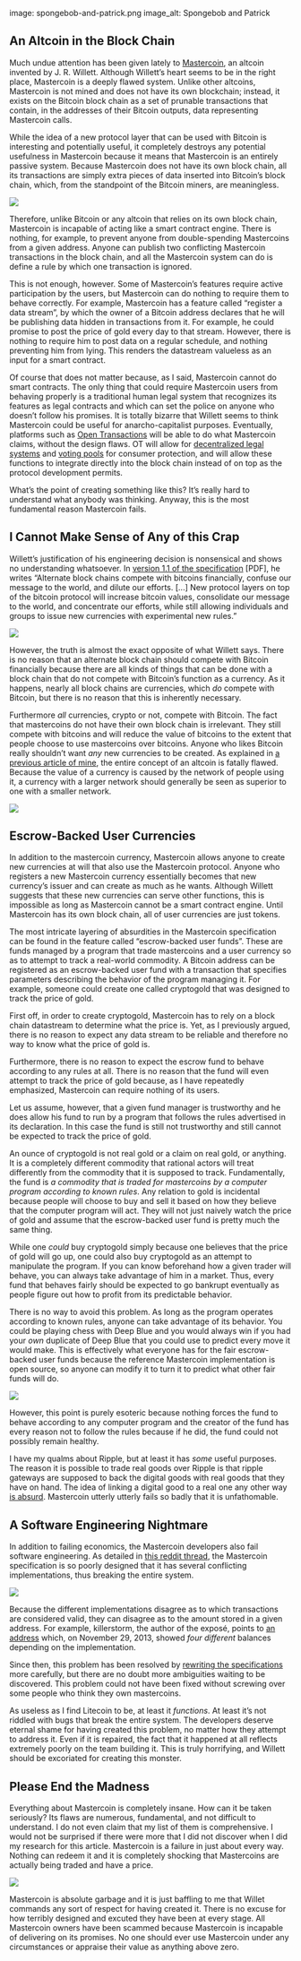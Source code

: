 image: spongebob-and-patrick.png
image_alt: Spongebob and Patrick

## An Altcoin in the Block Chain

Much undue attention has been given lately to [Mastercoin](http://www.mastercoin.org/ "Mastercoin"), an altcoin invented by J. R. Willett. Although Willett’s heart seems to be in the right place, Mastercoin is a deeply flawed system. Unlike other altcoins, Mastercoin is not mined and does not have its own blockchain; instead, it exists on the Bitcoin block chain as a set of prunable transactions that contain, in the addresses of their Bitcoin outputs, data representing Mastercoin calls.

While the idea of a new protocol layer that can be used with Bitcoin is interesting and potentially useful, it completely destroys any potential usefulness in Mastercoin because it means that Mastercoin is an entirely passive system. Because Mastercoin does not have its own block chain, all its transactions are simply extra pieces of data inserted into Bitcoin’s block chain, which, from the standpoint of the Bitcoin miners, are meaningless.

<div class="article-image">
	<img class="img-responsive center-block img-rounded" img-alt="Patrick and a Hammer" src="/static/img/mempool/mastercoin-is-a-nightmare-of-insanity/patrick-hammer.png">
</div>

Therefore, unlike Bitcoin or any altcoin that relies on its own block chain, Mastercoin is incapable of acting like a smart contract engine. There is nothing, for example, to prevent anyone from double-spending Mastercoins from a given address. Anyone can publish two conflicting Mastercoin transactions in the block chain, and all the Mastercoin system can do is define a rule by which one transaction is ignored.

This is not enough, however. Some of Mastercoin’s features require active participation by the users, but Mastercoin can do nothing to require them to behave correctly. For example, Mastercoin has a feature called “register a data stream”, by which the owner of a Bitcoin address declares that he will be publishing data hidden in transactions from it. For example, he could promise to post the price of gold every day to that stream. However, there is nothing to require him to post data on a regular schedule, and nothing preventing him from lying. This renders the datastream valueless as an input for a smart contract.

Of course that does not matter because, as I said, Mastercoin cannot do smart contracts. The only thing that could require Mastercoin users from behaving properly is a traditional human legal system that recognizes its features as legal contracts and which can set the police on anyone who doesn’t follow his promises. It is totally bizarre that Willett seems to think Mastercoin could be useful for anarcho-capitalist purposes. Eventually, platforms such as [Open Transactions](http://opentransactions.org/) will be able to do what Mastercoin claims, without the design flaws. OT will allow for [decentralized legal systems](http://bitcoinism.blogspot.com/2013/12/lex-cryptographia.html "Lex Cryptographia") and [voting pools](http://bitcoinism.blogspot.com/2013/12/voting-pools-how-to-stop-plague-of.html "Voting Pools") for consumer protection, and will allow these functions to integrate directly into the block chain instead of on top as the protocol development permits.

What’s the point of creating something like this? It’s really hard to understand what anybody was thinking. Anyway, this is the most fundamental reason Mastercoin fails.

## I Cannot Make Sense of Any of this Crap

Willett’s justification of his engineering decision is nonsensical and shows no understanding whatsoever. In [version 1.1 of the specification](https://e33ec872-a-62cb3a1a-s-sites.googlegroups.com/site/2ndbtcwpaper/MasterCoin%20Specification%201.1.pdf?attachauth=ANoY7cpVuaFAuVzPBJrOobfMxIFD4i-846pZmlRVKTwizeYgZDFSBoE3tEo7DKHX7wDg1yjsVk_lNjjg5Y8GssngzmkBXasXHGytZUGPX5UvDjKbvLeTs53Y0N7CZauZXMn7iCd) \[PDF\], he writes “Alternate block chains compete with bitcoins financially, confuse our message to the world, and dilute our efforts. \[...\] New protocol layers on top of the bitcoin protocol will increase bitcoin values, consolidate our message to the world, and concentrate our efforts, while still allowing individuals and groups to issue new currencies with experimental new rules.”

<div class="article-image">
	<img class="img-responsive center-block img-rounded" img-alt="Spongebob and a Hammer" src="/static/img/mempool/mastercoin-is-a-nightmare-of-insanity/spongebob-hammer.png">
</div>

However, the truth is almost the exact opposite of what Willett says. There is no reason that an alternate block chain should compete with Bitcoin financially because there are all kinds of things that can be done with a block chain that do not compete with Bitcoin’s function as a currency. As it happens, nearly all block chains are currencies, which _do_ compete with Bitcoin, but there is no reason that this is inherently necessary.

Furthermore _all_ currencies, crypto or not, compete with Bitcoin. The fact that mastercoins do not have their own block chain is irrelevant. They still compete with bitcoins and will reduce the value of bitcoins to the extent that people choose to use mastercoins over bitcoins. Anyone who likes Bitcoin really shouldn’t want _any_ new currencies to be created. As explained in [a previous article of mine](/mempool/the-problem-with-altcoins/ "The Problem with Altcoins"), the entire concept of an altcoin is fatally flawed. Because the value of a currency is caused by the network of people using it, a currency with a larger network should generally be seen as superior to one with a smaller network.

<div class="article-image">
	<img class="img-responsive center-block img-rounded" img-alt="Patrick and Spongebob Fail" src="/static/img/mempool/mastercoin-is-a-nightmare-of-insanity/spongebob-patrick-fail.png">
</div>

## Escrow-Backed User Currencies

In addition to the mastercoin currency, Mastercoin allows anyone to create new currencies at will that also use the Mastercoin protocol. Anyone who registers a new Mastercoin currency essentially becomes that new currency’s issuer and can create as much as he wants. Although Willett suggests that these new currencies can serve other functions, this is impossible as long as Mastercoin cannot be a smart contract engine. Until Mastercoin has its own block chain, all of user currencies are just tokens.

The most intricate layering of absurdities in the Mastercoin specification can be found in the feature called “escrow-backed user funds”. These are funds managed by a program that trade mastercoins and a user currency so as to attempt to track a real-world commodity. A Bitcoin address can be registered as an escrow-backed user fund with a transaction that specifies parameters describing the behavior of the program managing it. For example, someone could create one called cryptogold that was designed to track the price of gold.

First off, in order to create cryptogold, Mastercoin has to rely on a block chain datastream to determine what the price is. Yet, as I previously argued, there is no reason to expect any data stream to be reliable and therefore no way to know what the price of gold is.

Furthermore, there is no reason to expect the escrow fund to behave according to any rules at all. There is no reason that the fund will even attempt to track the price of gold because, as I have repeatedly emphasized, Mastercoin can require nothing of its users.

Let us assume, however, that a given fund manager is trustworthy and he does allow his fund to run by a program that follows the rules advertised in its declaration. In this case the fund is still not trustworthy and still cannot be expected to track the price of gold.

An ounce of cryptogold is not real gold or a claim on real gold, or anything. It is a completely different commodity that rational actors will treat differently from the commodity that it is supposed to track. Fundamentally, the fund is _a commodity that is traded for mastercoins by a computer program according to known rules_. Any relation to gold is incidental because people will choose to buy and sell it based on how they believe that the computer program will act. They will not just naively watch the price of gold and assume that the escrow-backed user fund is pretty much the same thing.

While one _could_ buy cryptogold simply because one believes that the price of gold will go up, one could also buy cryptogold as an attempt to manipulate the program. If you can know beforehand how a given trader will behave, you can always take advantage of him in a market. Thus, every fund that behaves fairly should be expected to go bankrupt eventually as people figure out how to profit from its predictable behavior.

There is no way to avoid this problem. As long as the program operates according to known rules, anyone can take advantage of its behavior. You could be playing chess with Deep Blue and you would always win if you had your _own_ duplicate of Deep Blue that you could use to predict every move it would make. This is effectively what everyone has for the fair escrow-backed user funds because the reference Mastercoin implementation is open source, so anyone can modify it to turn it to predict what other fair funds will do.

<div class="article-image">
	<img class="img-responsive center-block img-rounded" img-alt="Spongebob and Wrench" src="/static/img/mempool/mastercoin-is-a-nightmare-of-insanity/spongebob-wrench.png">
</div>

However, this point is purely esoteric because nothing forces the fund to behave according to any computer program and the creator of the fund has every reason not to follow the rules because if he did, the fund could not possibly remain healthy.

I have my qualms about Ripple, but at least it has _some_ useful purposes. The reason it is possible to trade real goods over Ripple is that ripple gateways are supposed to back the digital goods with real goods that they have on hand. The idea of linking a digital good to a real one any other way [is absurd](http://liftlight.tumblr.com/post/65086793819/it-isnt-possible-to-peg-a-digital-good-to-the-value-of). Mastercoin utterly utterly fails so badly that it is unfathomable.

## A Software Engineering Nightmare

In addition to failing economics, the Mastercoin developers also fail software engineering. As detailed in [this reddit thread](http://www.reddit.com/r/Bitcoin/comments/1rpx26/mastercoin_is_a_joke/), the Mastercoin specification is so poorly designed that it has several conflicting implementations, thus breaking the entire system.

<div class="article-image">
	<img class="img-responsive center-block img-rounded" img-alt="Patrick’s Thumb" src="/static/img/mempool/mastercoin-is-a-nightmare-of-insanity/patrick-thumb.png">
</div>

Because the different implementations disagree as to which transactions are considered valid, they can disagree as to the amount stored in a given address. For example, killerstorm, the author of the exposé, points to [an address](https://bitcointalk.org/index.php?topic=265488.msg3766604#msg3766604) which, on November 29, 2013, showed _four different_ balances depending on the implementation.

Since then, this problem has been resolved by [rewriting the specifications](https://github.com/mastercoin-MSC/spec) more carefully, but there are no doubt more ambiguities waiting to be discovered. This problem could not have been fixed without screwing over some people who think they own mastercoins.

As useless as I find Litecoin to be, at least it _functions_. At least it’s not riddled with bugs that break the entire system. The developers deserve eternal shame for having created this problem, no matter how they attempt to address it. Even if it is repaired, the fact that it happened at all reflects extremely poorly on the team building it. This is truly horrifying, and Willett should be excoriated for creating this monster.

## Please End the Madness

Everything about Mastercoin is completely insane. How can it be taken seriously? Its flaws are numerous, fundamental, and not difficult to understand. I do not even claim that my list of them is comprehensive. I would not be surprised if there were more that I did not discover when I did my research for this article. Mastercoin is a failure in just about every way. Nothing can redeem it and it is completely shocking that Mastercoins are actually being traded and have a price.

<div class="article-image">
	<img class="img-responsive center-block img-rounded" img-alt="New Home" src="/static/img/mempool/mastercoin-is-a-nightmare-of-insanity/spongebob-new-home.png">
</div>

Mastercoin is absolute garbage and it is just baffling to me that Willet commands any sort of respect for having created it. There is no excuse for how terribly designed and excuted they have been at every stage. All Mastercoin owners have been scammed because Mastercoin is incapable of delivering on its promises. No one should ever use Mastercoin under any circumstances or appraise their value as anything above zero.
